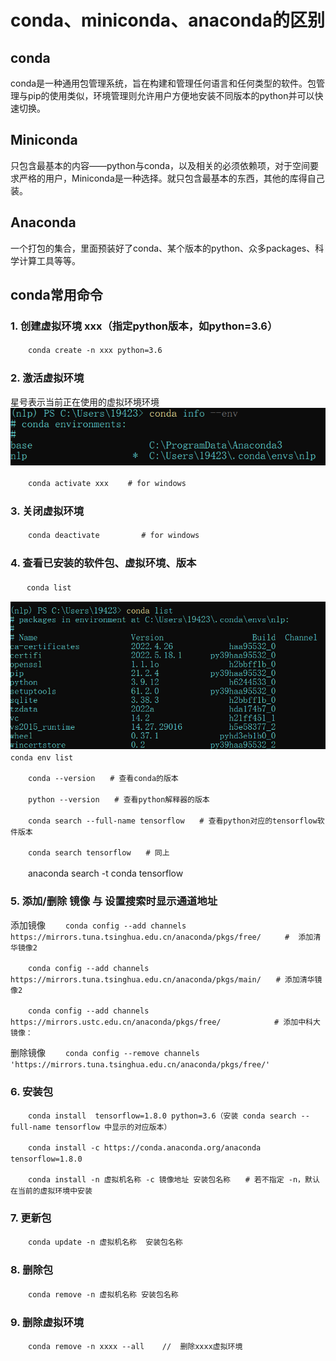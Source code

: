 # conda、miniconda、anaconda的区别

## conda

conda是一种通用包管理系统，旨在构建和管理任何语言和任何类型的软件。包管理与pip的使用类似，环境管理则允许用户方便地安装不同版本的python并可以快速切换。

## Miniconda

只包含最基本的内容——python与conda，以及相关的必须依赖项，对于空间要求严格的用户，Miniconda是一种选择。就只包含最基本的东西，其他的库得自己装。

## Anaconda

一个打包的集合，里面预装好了conda、某个版本的python、众多packages、科学计算工具等等。

## conda常用命令

### 1. 创建虚拟环境 xxx（指定python版本，如python=3.6）

　　`conda create -n xxx python=3.6`

### 2. 激活虚拟环境

星号表示当前正在使用的虚拟环境环境
![img.png](img/img.png)

　　`conda activate xxx　　 # for windows`

### 3. 关闭虚拟环境

　　`conda deactivate　　　　　 # for windows`

### 4. 查看已安装的软件包、虚拟环境、版本

　`　conda list`

![img_1.png](img/img_1.png)
　　`conda env list`

　　`conda --version　　# 查看conda的版本`

　　`python --version　　# 查看python解释器的版本`

　　`conda search --full-name tensorflow　　# 查看python对应的tensorflow软件版本`

　　`conda search tensorflow　　# 同上`

　　anaconda search -t conda tensorflow

### 5. 添加/删除 镜像  与  设置搜索时显示通道地址

添加镜像
　　`conda config --add channels https://mirrors.tuna.tsinghua.edu.cn/anaconda/pkgs/free/　　  #  添加清华镜像2`

　　`conda config --add channels https://mirrors.tuna.tsinghua.edu.cn/anaconda/pkgs/main/　　# 添加清华镜像2`

　　`conda config --add channels https://mirrors.ustc.edu.cn/anaconda/pkgs/free/　　　　　　  # 添加中科大镜像：`

删除镜像
　　`conda config --remove channels 'https://mirrors.tuna.tsinghua.edu.cn/anaconda/pkgs/free/'`

### 6. 安装包

　　`conda install  tensorflow=1.8.0 python=3.6（安装 conda search --full-name tensorflow 中显示的对应版本）`

　　`conda install -c https://conda.anaconda.org/anaconda tensorflow=1.8.0`

　　`conda install -n 虚拟机名称 -c 镜像地址 安装包名称　　# 若不指定 -n，默认在当前的虚拟环境中安装`

### 7. 更新包

　　`conda update -n 虚拟机名称  安装包名称`

### 8. 删除包

　　`conda remove -n 虚拟机名称 安装包名称`

### 9. 删除虚拟环境

　　`conda remove -n xxxx --all    //  删除xxxx虚拟环境`
